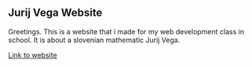 ## Jurij Vega Website

Greetings. This is a website that i made for my web development class in school. It is about a slovenian mathematic Jurij Vega.

[Link to website](https://danimc55.github.io/JurijVegaWebsite/)
